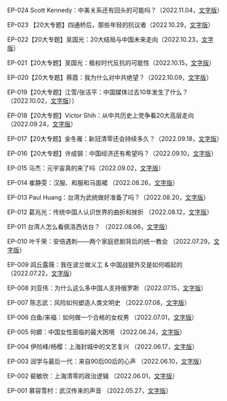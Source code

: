 EP-024 Scott Kennedy：中美关系还有回头的可能吗？（2022.11.04，[文字版]()）

EP-023 【20大专题】四通桥后，那些年轻的抗议者（2022.10.29，[文字版]()）

EP-022【20大专题】吴国光：20大结局与中国未来走向（2022.10.23，[文字版]()）

EP-021【20大专题】吴国光：极权时代反抗的可能性（2022.10.15，[文字版]()）

EP-020【20大专题】蔡霞：我为什么对中共绝望？（2022.10.09，[文字版]()）

EP-019【20大专题】江雪/张洁平：中国媒体过去10年发生了什么？（2022.10.02，[文字版]()））

EP-018【20大专题】Victor Shih：从中共历史上党争看20大高层走向 （2022.09.24，[文字版]()）

EP-017【20大专题】金冬雁：新冠清零还会持续多久？（2022.09.18，[文字版]()）

EP-016【20大专题】许成钢：中国经济还有希望吗？（2022.09.10，[文字版](EP-016-许成钢-中国经济还有希望吗.md)）

EP-015 马杰：元宇宙真的来了吗（2022.09.02，[文字版](/往期节目/EP-015-马杰-元宇宙真的来了吗.md)）

EP-014 崔静雯：汉服、和服和马面裙 （2022.08.26，[文字版](/往期节目/EP-014-崔静雯-汉服-和服和马面裙.md)）

EP-013 Paul Huang：台湾为武统做好准备了吗？（2022.08.20，[文字版](/往期节目/EP-013-Paul-Huang-台湾为武统做好准备了吗.md)）

EP-012 葛兆光：传统中国人认识世界的曲折和挫折 （2022.08.12，[文字版](/往期节目/EP-012-葛兆光-传统中国人认识世界的曲折和挫折.md)）

EP-011 台湾人怎么看佩洛西访台？ （2022.08.06，[文字版](/往期节目/EP-011-台湾人怎么看佩洛西访台.md)）

EP-010 叶千荣：安倍遇刺——两个家庭悲剧背后的统一教会 （2022.07.29，[文字版](/往期节目/EP-010-叶千荣-安倍遇刺-两个家庭悲剧背后的统一教会.md)）

EP-009 闾丘露薇：我在波兰做义工 & 中国战狼外交是如何崛起的 （2022.07.22，[文字版](/往期节目/EP-009-闾丘露薇-我在波兰做义工-中国战狼外交是如何崛起的.md)）

EP-008 刘亚伟：为什么这么多中国人支持俄罗斯 （2022.07.15，[文字版](/往期节目/EP-008-刘亚伟-为什么这么多中国人支持俄罗斯.md)）

EP-007 陈志武：风险如何塑造人类文明史 （2022.07.08，[文字版](/往期节目/EP-007-陈志武-风险如何塑造人类文明史.md)）

EP-006 白鱼/来福：如何做一个合格的女权男 （2022.07.01，[文字版](/往期节目/EP-006-白鱼-来福-如何做一个合格的女权男.md)）

EP-005 何嫄：中国女性面临的最大困境 （2022.06.24，[文字版](/往期节目/EP-005-何嫄-中国女性面临的最大困境.md)）

EP-004 伊险峰/杨樱：上海封城中的文艺复兴 （2022.06.17，[文字版](/往期节目/EP-004-伊险峰-杨樱-上海封城中的文艺复兴.md)）

EP-003 润学与最后一代：来自90后00后的心声 （2022.06.10，[文字版](/往期节目/EP-003-润学与最后一代-来自90后00后的心声.md)）

EP-002 裴敏欣：上海清零的政治逻辑 （2022.06.01，[文字版](/往期节目/EP-002-裴敏欣-上海清零的政治逻辑.md)）

EP-001 慕容雪村：武汉传来的声音 （2022.05.27，[文字版](/往期节目/EP-001-慕容雪村-武汉传来的声音.md)）
